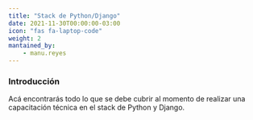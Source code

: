 ```yaml
---
title: "Stack de Python/Django"
date: 2021-11-30T00:00:00-03:00
icon: "fas fa-laptop-code"
weight: 2
mantained_by:
    - manu.reyes
---
```


### Introducción

Acá encontrarás todo lo que se debe cubrir al momento de realizar una capacitación técnica en el stack de Python y Django.
